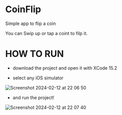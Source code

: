 # CoinFlip
Simple app to flip a coin

You can Swip up or tap a coint to filp it.

# HOW TO RUN

- download the project and open it with XCode 15.2

- select any iOS simulator

![Screenshot 2024-02-12 at 22 06 50](https://github.com/Miramas/CoinFlip/assets/11044506/3768ccae-da94-4a3a-967a-a09a6f00cbe2)

- and run the project!

![Screenshot 2024-02-12 at 22 07 40](https://github.com/Miramas/CoinFlip/assets/11044506/31c31422-825b-4085-96a4-2ebdfac84a57)

